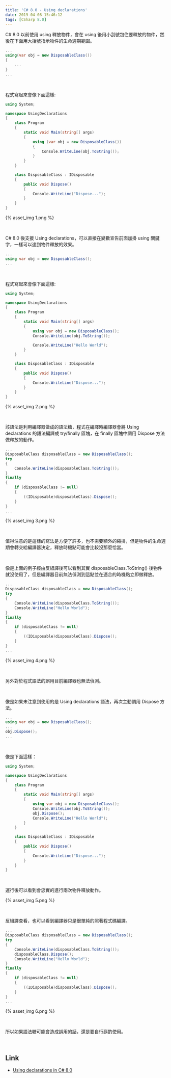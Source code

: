 ```yaml
---
title: 'C# 8.0 - Using declarations'
date: 2019-04-08 15:46:12
tags: [CSharp 8.0]
---
```


C# 8.0 以前使用 using 釋放物件，會在 using 後用小刮號包住要釋放的物件，然後在下面用大括號指示物件的生命週期範圍。   

<!-- More -->

```C#
...
using(var obj = new DisposableClass())
{
    ...
}
...
```

<br/>


程式寫起來會像下面這樣:  

```C#
using System;

namespace UsingDeclarations
{
    class Program
    {
        static void Main(string[] args)
        {
            using (var obj = new DisposableClass())
            {
                Console.WriteLine(obj.ToString());
            }
        }
    }

    class DisposableClass : IDisposable
    {
        public void Dispose()
        {
            Console.WriteLine("Dispose...");
        }
    }
}
```

{% asset_img 1.png %}

<br/>


C# 8.0 後支援 Using declarations，可以直接在變數宣告前面加掛 using 關鍵字，一樣可以達到物件釋放的效果。  

```C#
...
using var obj = new DisposableClass();
...
```

<br/>


程式寫起來會像下面這樣:  

```C#
using System;

namespace UsingDeclarations
{
    class Program
    {
        static void Main(string[] args)
        {
            using var obj = new DisposableClass();
            Console.WriteLine(obj.ToString());

            Console.WriteLine("Hello World");
        }
    }

    class DisposableClass : IDisposable
    {
        public void Dispose()
        {
            Console.WriteLine("Dispose...");
        }
    }
}
```

{% asset_img 2.png %}

<br/>


該語法是利用編譯器做成的語法糖，程式在編譯時編譯器會將 Using declarations 的語法編譯成 try/finally 區塊，在 finally 區塊中調用 Dispose 方法做釋放的動作。  

```C#
...
DisposableClass disposableClass = new DisposableClass();
try
{
    Console.WriteLine(disposableClass.ToString());
}
finally
{
    if (disposableClass != null)
    {
        ((IDisposable)disposableClass).Dispose();
    }
}
...
```

{% asset_img 3.png %}

<br/>


值得注意的是這樣的寫法是方便了許多，也不需要額外的縮排，但是物件的生命週期會轉交給編譯器決定，釋放時機點可能會比較沒那麼恰當。

<br/>


像是上面的例子經由反組譯後可以看到其實 disposableClass.ToString() 後物件就沒使用了，但是編譯器目前無法偵測到這點並在適合的時機點立即做釋放。  

```C#
...
DisposableClass disposableClass = new DisposableClass();
try
{
    Console.WriteLine(disposableClass.ToString());
    Console.WriteLine("Hello World");
}
finally
{
    if (disposableClass != null)
    {
        ((IDisposable)disposableClass).Dispose();
    }
}
...
```

{% asset_img 4.png %}

<br/>


另外對於程式語法的誤用目前編譯器也無法偵測。  

<br/>


像是如果未注意到使用的是 Using declarations 語法，再次主動調用 Dispose 方法。  

```c#
...
using var obj = new DisposableClass();
...
obj.Dispose();
...
```

<br/>


像是下面這樣：

```C#
using System;

namespace UsingDeclarations
{
    class Program
    {
        static void Main(string[] args)
        {
            using var obj = new DisposableClass();
            Console.WriteLine(obj.ToString());
            obj.Dispose();
            Console.WriteLine("Hello World");
        }
    }

    class DisposableClass : IDisposable
    {
        public void Dispose()
        {
            Console.WriteLine("Dispose...");
        }
    }
}
```

<br/>


運行後可以看到會忠實的進行兩次物件釋放動作。  

{% asset_img 5.png %}

<br/>


反組譯查看，也可以看到編譯器只是很單純的照著程式碼編譯。  

```C#
...
DisposableClass disposableClass = new DisposableClass();
try
{
    Console.WriteLine(disposableClass.ToString());
    disposableClass.Dispose();
    Console.WriteLine("Hello World");
}
finally
{
    if (disposableClass != null)
    {
        ((IDisposable)disposableClass).Dispose();
    }
}
...
```

{% asset_img 6.png %}

<br/>


所以如果語法糖可能會造成誤用的話，還是要自行斟酌使用。  

<br/>

Link
----
* [Using declarations in C# 8.0](https://gunnarpeipman.com/net/using-declarations/)
